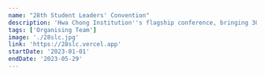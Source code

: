```yaml
---
name: "28th Student Leaders' Convention"
description: 'Hwa Chong Institution''s flagship conference, bringing 300 delegates from around the world together to discuss and solve issues in their communities.'
tags: ['Organising Team']
image: './28slc.jpg'
link: 'https://28slc.vercel.app'
startDate: '2023-01-01'
endDate: '2023-05-29'
---
```

